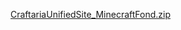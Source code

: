 [CraftariaUnifiedSite_MinecraftFond.zip](https://github.com/user-attachments/files/20469097/CraftariaUnifiedSite_MinecraftFond.zip)
